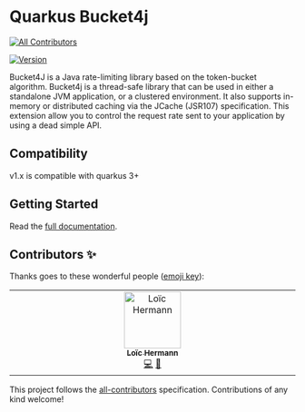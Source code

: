# Quarkus Bucket4j
<!-- ALL-CONTRIBUTORS-BADGE:START - Do not remove or modify this section -->
[![All Contributors](https://img.shields.io/badge/all_contributors-1-orange.svg?style=flat-square)](#contributors-)
<!-- ALL-CONTRIBUTORS-BADGE:END -->

[![Version](https://img.shields.io/maven-central/v/io.quarkiverse.bucket4j/quarkus-bucket4j?logo=apache-maven&style=flat-square)](https://search.maven.org/artifact/io.quarkiverse.bucket4j/quarkus-bucket4j)

Bucket4J is a Java rate-limiting library based on the token-bucket algorithm. Bucket4j is a thread-safe library that can be used in either a standalone JVM application, or a clustered environment. It also supports in-memory or distributed caching via the JCache (JSR107) specification.
This extension allow you to control the request rate sent to your application by using a dead simple API.

## Compatibility

v1.x is compatible with quarkus 3+

## Getting Started

Read the [full documentation](https://quarkiverse.github.io/quarkiverse-docs/quarkus-bucket4j/dev/index.html).


## Contributors ✨

Thanks goes to these wonderful people ([emoji key](https://allcontributors.org/docs/en/emoji-key)):

<!-- ALL-CONTRIBUTORS-LIST:START - Do not remove or modify this section -->
<!-- prettier-ignore-start -->
<!-- markdownlint-disable -->
<table>
  <tbody>
    <tr>
      <td align="center" valign="top" width="14.28%"><a href="http://loic.pandore2015.fr"><img src="https://avatars.githubusercontent.com/u/10419172?v=4?s=100" width="100px;" alt="Loïc Hermann"/><br /><sub><b>Loïc Hermann</b></sub></a><br /><a href="https://github.com/quarkiverse/quarkus-bucket4j/commits?author=rmanibus" title="Code">💻</a> <a href="#maintenance-rmanibus" title="Maintenance">🚧</a></td>
    </tr>
  </tbody>
</table>

<!-- markdownlint-restore -->
<!-- prettier-ignore-end -->

<!-- ALL-CONTRIBUTORS-LIST:END -->

This project follows the [all-contributors](https://github.com/all-contributors/all-contributors) specification. Contributions of any kind welcome!